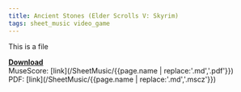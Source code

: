 ```yaml
---
title: Ancient Stones (Elder Scrolls V: Skyrim)
tags: sheet_music video_game
---
```


This is a file


<b><u>Download</u></b><br>
MuseScore: [link](/SheetMusic/{{page.name | replace:'.md','.pdf'}})<br>
PDF: [link](/SheetMusic/{{page.name | replace:'.md','.mscz'}})<br><br>
<object data="{{page.name | replace:'.md','.pdf'}}" width="1000" height="1000" type='application/pdf'/>
<object data="http://katlatze.github.io/harpmusic/SheetMusic/AncientStones.pdf" width="1000" height="1000" type='application/pdf'/>